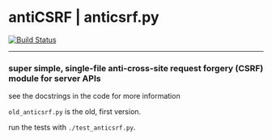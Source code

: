 # antiCSRF | anticsrf.py 
[![Build Status](https://travis-ci.org/catb0t/anticsrf.svg?branch=master)](https://travis-ci.org/catb0t/anticsrf)


---

### super simple, single-file anti-cross-site request forgery (CSRF) module for server APIs

see the docstrings in the code for more information

`old_anticsrf.py` is the old, first version.

run the tests with `./test_anticsrf.py`.
